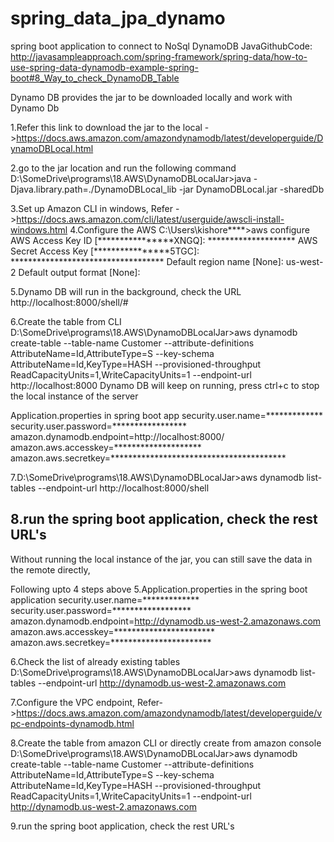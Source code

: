 # spring_data_jpa_dynamo
spring boot application to connect to NoSql DynamoDB
JavaGithubCode:
http://javasampleapproach.com/spring-framework/spring-data/how-to-use-spring-data-dynamodb-example-spring-boot#8_Way_to_check_DynamoDB_Table

Dynamo DB provides the jar to be downloaded locally and work with Dynamo Db

1.Refer this link to download the jar to the local ->https://docs.aws.amazon.com/amazondynamodb/latest/developerguide/DynamoDBLocal.html

2.go to the jar location and run the following command 
D:\SomeDrive\programs\18.AWS\DynamoDBLocalJar>java -Djava.library.path=./DynamoDBLocal_lib -jar DynamoDBLocal.jar -sharedDb

3.Set up Amazon CLI in windows, Refer ->https://docs.aws.amazon.com/cli/latest/userguide/awscli-install-windows.html
4.Configure the AWS 
C:\Users\kishore****>aws configure
AWS Access Key ID [****************XNGQ]: ********************
AWS Secret Access Key [****************5TGC]: ***********************************
Default region name [None]: us-west-2
Default output format [None]:

5.Dynamo DB will run in the background, check the URL 
http://localhost:8000/shell/#

6.Create the table from CLI 
D:\SomeDrive\programs\18.AWS\DynamoDBLocalJar>aws dynamodb create-table --table-name Customer --attribute-definitions AttributeName=Id,AttributeType=S --key-schema AttributeName=Id,KeyType=HASH --provisioned-throughput ReadCapacityUnits=1,WriteCapacityUnits=1 --endpoint-url http://localhost:8000
Dynamo DB will keep on running, press ctrl+c to stop the local instance of the server 

Application.properties in spring boot app
security.user.name=************* 
security.user.password=*****************
amazon.dynamodb.endpoint=http://localhost:8000/
amazon.aws.accesskey=********************
amazon.aws.secretkey=****************************************

7.D:\SomeDrive\programs\18.AWS\DynamoDBLocalJar>aws dynamodb list-tables --endpoint-url http://localhost:8000/shell

8.run the spring boot application, check the rest URL's 
-------------------------------------------------------------------------------------------------------------
Without running the local instance of the jar, you can still save the data in the remote directly, 

Following upto 4 steps above
5.Application.properties in the spring boot application 
security.user.name=************* 
security.user.password=******************
amazon.dynamodb.endpoint=http://dynamodb.us-west-2.amazonaws.com
amazon.aws.accesskey=***********************
amazon.aws.secretkey=***********************

6.Check the list of already existing tables 
D:\SomeDrive\programs\18.AWS\DynamoDBLocalJar>aws dynamodb list-tables --endpoint-url http://dynamodb.us-west-2.amazonaws.com

7.Configure the VPC endpoint, Refer->https://docs.aws.amazon.com/amazondynamodb/latest/developerguide/vpc-endpoints-dynamodb.html

8.Create the table from amazon CLI or directly create from amazon console
D:\SomeDrive\programs\18.AWS\DynamoDBLocalJar>aws dynamodb create-table --table-name Customer --attribute-definitions AttributeName=Id,AttributeType=S --key-schema AttributeName=Id,KeyType=HASH --provisioned-throughput ReadCapacityUnits=1,WriteCapacityUnits=1 --endpoint-url http://dynamodb.us-west-2.amazonaws.com

9.run the spring boot application, check the rest URL's 
